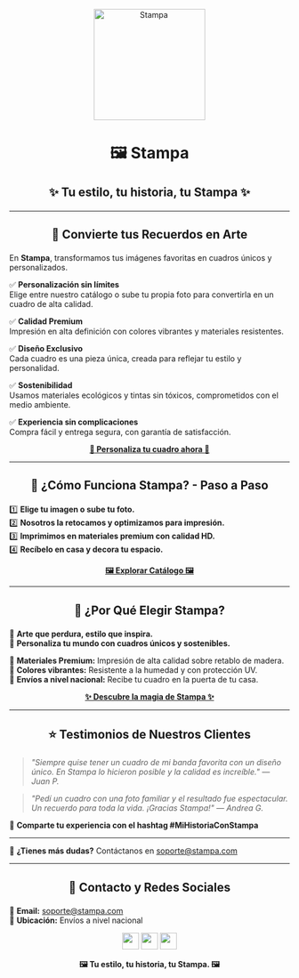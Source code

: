 <p align="center">
  <img src="logo_stampa.png" alt="Stampa" width="200">
</p>

# <p align="center">🖼️ Stampa</p>
## <p align="center">✨ Tu estilo, tu historia, tu Stampa ✨</p>

---

## <p align="center">🎨 Convierte tus Recuerdos en Arte</p>
En **Stampa**, transformamos tus imágenes favoritas en cuadros únicos y personalizados. 

✅ **Personalización sin límites**  
Elige entre nuestro catálogo o sube tu propia foto para convertirla en un cuadro de alta calidad.  

✅ **Calidad Premium**  
Impresión en alta definición con colores vibrantes y materiales resistentes.  

✅ **Diseño Exclusivo**  
Cada cuadro es una pieza única, creada para reflejar tu estilo y personalidad.  

✅ **Sostenibilidad**  
Usamos materiales ecológicos y tintas sin tóxicos, comprometidos con el medio ambiente.  

✅ **Experiencia sin complicaciones**  
Compra fácil y entrega segura, con garantía de satisfacción.  

<p align="center">
  <a href="#"><strong>🎨 Personaliza tu cuadro ahora 🎨</strong></a>
</p>

---

## <p align="center">📌 ¿Cómo Funciona Stampa? - Paso a Paso</p>
1️⃣ **Elige tu imagen o sube tu foto.**  
2️⃣ **Nosotros la retocamos y optimizamos para impresión.**  
3️⃣ **Imprimimos en materiales premium con calidad HD.**  
4️⃣ **Recíbelo en casa y decora tu espacio.**  

<p align="center">
  <a href="#"><strong>🖼️ Explorar Catálogo 🖼️</strong></a>
</p>

---

## <p align="center">💎 ¿Por Qué Elegir Stampa?</p>
🎯 **Arte que perdura, estilo que inspira.**  
🎯 **Personaliza tu mundo con cuadros únicos y sostenibles.**  

📌 **Materiales Premium:** Impresión de alta calidad sobre retablo de madera.  
📌 **Colores vibrantes:** Resistente a la humedad y con protección UV.  
📌 **Envíos a nivel nacional:** Recibe tu cuadro en la puerta de tu casa.  

<p align="center">
  <a href="#"><strong>✨ Descubre la magia de Stampa ✨</strong></a>
</p>

---

## <p align="center">⭐ Testimonios de Nuestros Clientes</p>
> _"Siempre quise tener un cuadro de mi banda favorita con un diseño único. En Stampa lo hicieron posible y la calidad es increíble." — Juan P._

> _"Pedí un cuadro con una foto familiar y el resultado fue espectacular. Un recuerdo para toda la vida. ¡Gracias Stampa!" — Andrea G._

📸 **Comparte tu experiencia con el hashtag #MiHistoriaConStampa**  

---

📍 **¿Tienes más dudas?** Contáctanos en [soporte@stampa.com](mailto:soporte@stampa.com)

---

## <p align="center">📍 Contacto y Redes Sociales</p>

📩 **Email:** soporte@stampa.com  
📍 **Ubicación:** Envíos a nivel nacional  

<p align="center">
  <a href="#"><img src="icon_instagram.png" width="30"></a>  
  <a href="#"><img src="icon_facebook.png" width="30"></a>  
  <a href="#"><img src="icon_tiktok.png" width="30"></a>  
</p>

<p align="center">
  <strong>🖼️ Tu estilo, tu historia, tu Stampa. 🖼️</strong>
</p>




